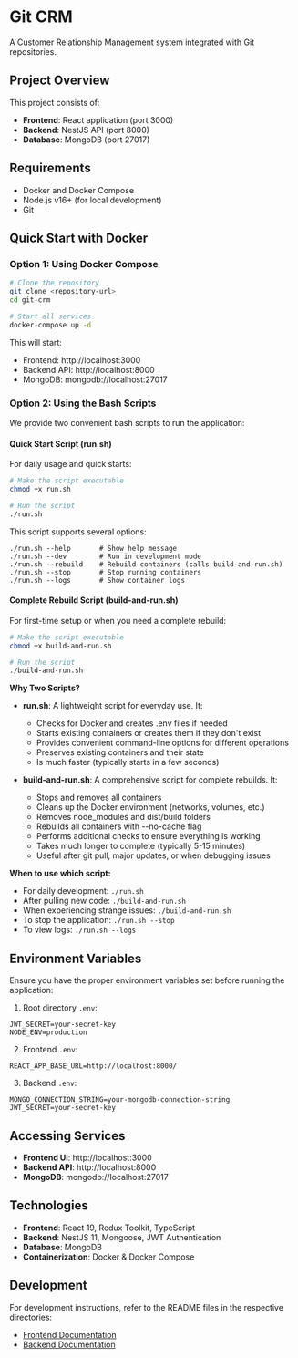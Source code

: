 # Git CRM

A Customer Relationship Management system integrated with Git repositories.

## Project Overview

This project consists of:
- **Frontend**: React application (port 3000)
- **Backend**: NestJS API (port 8000)
- **Database**: MongoDB (port 27017)

## Requirements

- Docker and Docker Compose
- Node.js v16+ (for local development)
- Git

## Quick Start with Docker

### Option 1: Using Docker Compose

```bash
# Clone the repository
git clone <repository-url>
cd git-crm

# Start all services
docker-compose up -d
```

This will start:
- Frontend: http://localhost:3000
- Backend API: http://localhost:8000
- MongoDB: mongodb://localhost:27017

### Option 2: Using the Bash Scripts

We provide two convenient bash scripts to run the application:

#### Quick Start Script (run.sh)

For daily usage and quick starts:

```bash
# Make the script executable
chmod +x run.sh

# Run the script
./run.sh
```

This script supports several options:
```
./run.sh --help       # Show help message
./run.sh --dev        # Run in development mode
./run.sh --rebuild    # Rebuild containers (calls build-and-run.sh)
./run.sh --stop       # Stop running containers
./run.sh --logs       # Show container logs
```

#### Complete Rebuild Script (build-and-run.sh)

For first-time setup or when you need a complete rebuild:

```bash
# Make the script executable
chmod +x build-and-run.sh

# Run the script
./build-and-run.sh
```

**Why Two Scripts?**

- **run.sh**: A lightweight script for everyday use. It:
  - Checks for Docker and creates .env files if needed
  - Starts existing containers or creates them if they don't exist
  - Provides convenient command-line options for different operations
  - Preserves existing containers and their state
  - Is much faster (typically starts in a few seconds)

- **build-and-run.sh**: A comprehensive script for complete rebuilds. It:
  - Stops and removes all containers
  - Cleans up the Docker environment (networks, volumes, etc.)
  - Removes node_modules and dist/build folders
  - Rebuilds all containers with --no-cache flag
  - Performs additional checks to ensure everything is working
  - Takes much longer to complete (typically 5-15 minutes)
  - Useful after git pull, major updates, or when debugging issues

**When to use which script:**
- For daily development: `./run.sh`
- After pulling new code: `./build-and-run.sh`
- When experiencing strange issues: `./build-and-run.sh`
- To stop the application: `./run.sh --stop`
- To view logs: `./run.sh --logs`

## Environment Variables

Ensure you have the proper environment variables set before running the application:

1. Root directory `.env`:
```
JWT_SECRET=your-secret-key
NODE_ENV=production
```

2. Frontend `.env`:
```
REACT_APP_BASE_URL=http://localhost:8000/
```

3. Backend `.env`:
```
MONGO_CONNECTION_STRING=your-mongodb-connection-string
JWT_SECRET=your-secret-key
```

## Accessing Services

- **Frontend UI**: http://localhost:3000
- **Backend API**: http://localhost:8000
- **MongoDB**: mongodb://localhost:27017

## Technologies

- **Frontend**: React 19, Redux Toolkit, TypeScript
- **Backend**: NestJS 11, Mongoose, JWT Authentication
- **Database**: MongoDB
- **Containerization**: Docker & Docker Compose

## Development

For development instructions, refer to the README files in the respective directories:
- [Frontend Documentation](./git-crm-front/README.md)
- [Backend Documentation](./git-crm-back/README.md) 